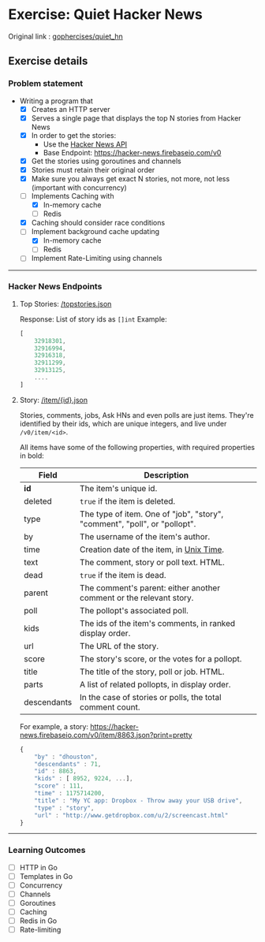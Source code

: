 # Exercise: Quiet Hacker News

Original link : [gophercises/quiet_hn](https://github.com/gophercises/quiet_hn)

## Exercise details

### Problem statement
- Writing a program that 
    - [x] Creates an HTTP server
    - [x] Serves a single page that displays the top N stories from Hacker News
    - [x] In order to get the stories:
        - Use the [Hacker News API](https://github.com/HackerNews/API)
        - Base Endpoint: https://hacker-news.firebaseio.com/v0
    - [x] Get the stories using goroutines and channels
    - [x] Stories must retain their original order
    - [x] Make sure you always get exact N stories, not more, not less (important with concurrency)
    - [ ] Implements Caching with 
        - [x] In-memory cache 
        - [ ] Redis
    - [x] Caching should consider race conditions
    - [ ] Implement background cache updating
        - [x] In-memory cache 
        - [ ] Redis
    - [ ] Implement Rate-Limiting using channels

----

### Hacker News Endpoints

1. Top Stories: [/topstories.json](https://hacker-news.firebaseio.com/v0/topstories.json)
    
    Response: List of story ids as `[]int`
    Example:
    ```javascript
    [
        32918301,
        32916994,
        32916318,
        32911299,
        32913125,
        ....
    ]
    ```


1. Story: [/item/{id}.json](https://hacker-news.firebaseio.com/v0/item/8863.json)

    Stories, comments, jobs, Ask HNs and even polls are just items. They're identified by their ids, which are unique integers, and live under `/v0/item/<id>`.

    All items have some of the following properties, with required properties in bold:

    Field | Description
    ------|------------
    **id** | The item's unique id.
    deleted | `true` if the item is deleted.
    type | The type of item. One of "job", "story", "comment", "poll", or "pollopt".
    by | The username of the item's author.
    time | Creation date of the item, in [Unix Time](http://en.wikipedia.org/wiki/Unix_time).
    text | The comment, story or poll text. HTML.
    dead | `true` if the item is dead.
    parent | The comment's parent: either another comment or the relevant story.
    poll | The pollopt's associated poll.
    kids | The ids of the item's comments, in ranked display order.
    url | The URL of the story.
    score | The story's score, or the votes for a pollopt.
    title | The title of the story, poll or job. HTML.
    parts | A list of related pollopts, in display order.
    descendants | In the case of stories or polls, the total comment count.
    
    For example, a story: https://hacker-news.firebaseio.com/v0/item/8863.json?print=pretty

    ```javascript
    {
        "by" : "dhouston",
        "descendants" : 71,
        "id" : 8863,
        "kids" : [ 8952, 9224, ...],
        "score" : 111,
        "time" : 1175714200,
        "title" : "My YC app: Dropbox - Throw away your USB drive",
        "type" : "story",
        "url" : "http://www.getdropbox.com/u/2/screencast.html"
    }
    ```


---
### Learning Outcomes
- [ ] HTTP in Go
- [ ] Templates in Go
- [ ] Concurrency
- [ ] Channels
- [ ] Goroutines
- [ ] Caching
- [ ] Redis in Go
- [ ] Rate-limiting

